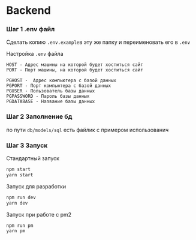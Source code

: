 # Backend 


### Шаг 1 .env файл
Сделать копию `.env.example`в эту же папку и переименовать его в `.env`

Настройка `.env` файла
```
HOST - Адрес машины на которой будет хоститься сайт
PORT - Порт машины, на которой будет хоститься сайт
```

```
PGHOST -  Адрес компьютера с базой данных
PGPORT - Порт компьютера с базой данных
PGUSER - Пользователь базы данных
PGPASSWORD - Пароль базы данных
PGDATABASE - Название базы данных

```

### Шаг 2 Заполнение бд

по пути `db/models/sql` есть файлик с примером использованич

### Шаг 3 Запуск 

Стандартный запуск
```bash
npm start
yarn start
```

Запуск для разработки
```bash
npm run dev
yarn dev
```

Запуск при работе с pm2
```bash
npm run pm
yarn pm
```
